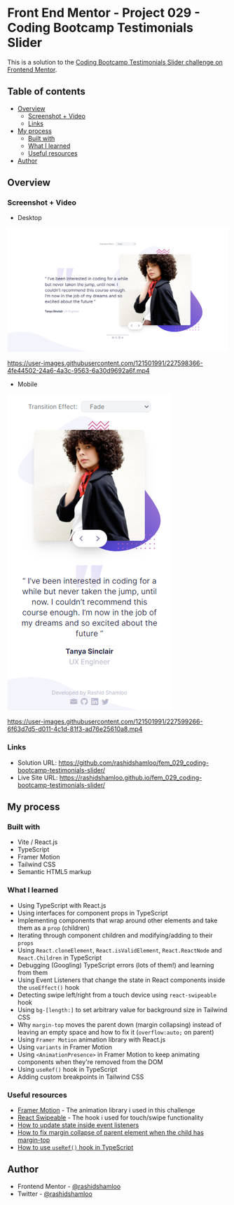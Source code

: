 # Front End Mentor - Project 029 - Coding Bootcamp Testimonials Slider

This is a solution to the [Coding Bootcamp Testimonials Slider challenge on Frontend Mentor](https://www.frontendmentor.io/challenges/coding-bootcamp-testimonials-slider-4FNyLA8JL).

## Table of contents

- [Overview](#overview)
  - [Screenshot + Video](#screenshot--video)
  - [Links](#links)
- [My process](#my-process)
  - [Built with](#built-with)
  - [What I learned](#what-i-learned)
  - [Useful resources](#useful-resources)
- [Author](#author)

## Overview

### Screenshot + Video

- Desktop

![](./screenshot-desktop.png)

https://user-images.githubusercontent.com/121501991/227598366-4fe44502-24a6-4a3c-9563-6a30d9692a6f.mp4

- Mobile

![](./screenshot-mobile.png)

https://user-images.githubusercontent.com/121501991/227599266-6f63d7d5-d011-4c1d-81f3-ad76e25610a8.mp4

### Links

- Solution URL: https://github.com/rashidshamloo/fem_029_coding-bootcamp-testimonials-slider/
- Live Site URL: https://rashidshamloo.github.io/fem_029_coding-bootcamp-testimonials-slider/

## My process

### Built with

- Vite / React.js
- TypeScript
- Framer Motion
- Tailwind CSS
- Semantic HTML5 markup

### What I learned

- Using TypeScript with React.js
- Using interfaces for component props in TypeScript
- Implementing components that wrap around other elements and take them as a `prop` (children)
- Iterating through component children and modifying/adding to their `props`
- Using `React.cloneElement`, `React.isValidElement`, `React.ReactNode` and `React.Children` in TypeScript
- Debugging (Googling) TypeScript errors (lots of them!) and learning from them
- Using Event Listeners that change the state in React components inside the `useEffect()` hook
- Detecting swipe left/right from a touch device using `react-swipeable` hook
- Using `bg-[length:]` to set arbitrary value for background size in Tailwind CSS
- Why `margin-top` moves the parent down (margin collapsing) instead of leaving an empty space and how to fix it (`overflow:auto;` on parent)
- Using `Framer Motion` animation library with React.js
- Using `variants` in Framer Motion
- Using `<AnimationPresence>` in Framer Motion to keep animating components when they're removed from the DOM
- Using `useRef()` hook in TypeScript
- Adding custom breakpoints in Tailwind CSS

### Useful resources

- [Framer Motion](https://www.framer.com/) - The animation library i used in this challenge
- [React Swipeable](https://www.npmjs.com/package/react-swipeable) - The hook i used for touch/swipe functionality
- [How to update state inside event listeners](https://stackoverflow.com/questions/53845595/wrong-react-hooks-behaviour-with-event-listener)
- [How to fix margin collapse of parent element when the child has margin-top](https://stackoverflow.com/a/1939980)
- [How to use `useRef()` hook in TypeScript](https://stackoverflow.com/a/70733258)

## Author

- Frontend Mentor - [@rashidshamloo](https://www.frontendmentor.io/profile/rashidshamloo)
- Twitter - [@rashidshamloo](https://www.twitter.com/rashidshamloo)
